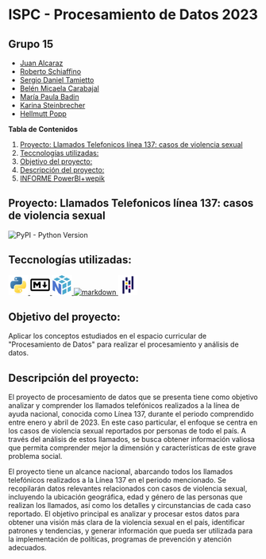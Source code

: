 # ISPC - Procesamiento de Datos 2023

## Grupo 15

- [Juan Alcaraz](https://github.com/juancaalcaraz)
- [Roberto Schiaffino](https://github.com/elyober)
- [Sergio Daniel Tamietto](https://github.com/sergiotamietto)
- [Belén Micaela Carabajal](https://github.com/Belenmcp)
- [María Paula Badin](https://github.com/paulabadin)
- [Karina Steinbrecher](https://github.com/EliSteinCD)
- [Hellmutt Popp](https://github.com/hellmutt18)

**Tabla de Contenidos**
1. [Proyecto: Llamados Telefonicos línea 137: casos de violencia sexual](#id1)
2. [Teccnologías utilizadas:](#id2)
3. [Objetivo del proyecto:](#id3)
4. [Descripción del proyecto:](#id4)
5. [INFORME PowerBI+wepik](Informe.pdf)


## Proyecto: Llamados Telefonicos línea 137: casos de violencia sexual<a name="id1"></a> 
![PyPI - Python Version](https://img.shields.io/pypi/pyversions/3?color=%233776AB&style=for-the-badge)

## Teccnologías utilizadas:<a name="id2"></a>

<p align="left">  <a href="https://www.python.org" target="_blank" rel="noreferrer"> <img src="https://raw.githubusercontent.com/devicons/devicon/master/icons/python/python-original.svg" alt="python" width="40" height="40"/> </a> <a href="https://markdown.es/" target="_blank" rel="noreferrer"> <img src="https://raw.githubusercontent.com/devicons/devicon/master/icons/markdown/markdown-original.svg" alt="markdown" width="40" height="40"/> </a><a href="https://numpy.org/" target="_blank" rel="noreferrer"> <img src="https://raw.githubusercontent.com/devicons/devicon/master/icons/numpy/numpy-original.svg" alt="markdown" width="40" height="40"/> </a><a href="https://matplotlib.org/" target="_blank" rel="noreferrer"> <img src="https://upload.wikimedia.org/wikipedia/commons/8/84/Matplotlib_icon.svg" alt="markdown" width="40" height="40"/> </a><a href="https://pandas.pydata.org/" target="_blank" rel="noreferrer"> <img src="https://raw.githubusercontent.com/devicons/devicon/master/icons/pandas/pandas-original.svg" alt="markdown" width="40" height="40"/> </a> </p>

## Objetivo del proyecto:<a name="id3"></a>

Aplicar los conceptos estudiados en el espacio curricular de "Procesamiento de Datos" para realizar el procesamiento y análisis de datos.

## Descripción del proyecto:<a name="id4"></a>

El proyecto de procesamiento de datos que se presenta tiene como objetivo analizar y comprender los llamados telefónicos realizados a la línea de ayuda nacional, conocida como Línea 137, durante el periodo comprendido entre enero y abril de 2023. En este caso particular, el enfoque se centra en los casos de violencia sexual reportados por personas de todo el país. A través del análisis de  estos llamados, se busca obtener información valiosa que permita comprender mejor la dimensión y características de este grave problema social.

El proyecto tiene un alcance nacional, abarcando todos los llamados telefónicos realizados a la Línea 137 en el periodo mencionado. Se recopilarán datos relevantes relacionados con casos de violencia sexual, incluyendo la ubicación geográfica, edad y género de las personas que realizan los llamados, así como los detalles y circunstancias de cada caso reportado. El objetivo principal es analizar y procesar estos datos para obtener una visión más clara de la violencia sexual en el país, identificar patrones y tendencias, y generar información que pueda ser utilizada para la implementación de políticas, programas de prevención y atención adecuados.

